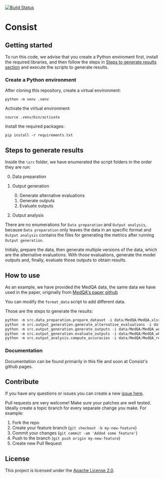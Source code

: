 <!-- Build Status, is a great thing to have at the top of your repository, it shows that you take your CI/CD as first class citizens -->
<!-- [![Build Status](https://travis-ci.org/jjasghar/ibm-cloud-cli.svg?branch=master)](https://travis-ci.org/jjasghar/ibm-cloud-cli) -->
[![Build Status](https://app.travis-ci.com/IBM/cora.svg?token=3QHapyMs1C2MgHcEzaRi&branch=main)](https://app.travis-ci.com/IBM/cora)

# Consist
<!-- This is the repo with the code for the paper Improving score reliability of multiple choice benchmarks with consistency evaluation and altered answer choices. -->

<!-- A more detailed Usage or detailed explaination of the repository here -->
## Getting started

To run this code, we advise that you create a Python enviroment first, install the required libraries, and then follow the steps in [Steps to generate results section](#steps-to-generate-results)
and execute the scripts to generate results.

### Create a Python environment

After cloning this repository, create a virtual environment:
```
python -m venv .venv
```
Activate the virtual environment:
```
source .venv/bin/activate
```
Install the required packages:
```
pip install -r requirements.txt
```

## Steps to generate results

Inside the `\src` folder, we have enumerated the script folders in the order they are run:

0. Data preparation
1. Output generation

    0. Generate alternative evaluations
    1. Generate outputs
    2. Evaluate outputs

2. Output analysis

There are no enumerations for `Data preparation` and `Output analysis`, because `Data preparation` only leaves the data in an specific format and `Output analysis` contains the files for generating the metrics after running `Output generation`.

Initialy, prepare the data, then generate multiple versions of the data, which are the alternative evaluations. With those evaluations, generate the model outputs and, finally, evaluate those outputs to obtain results.

## How to use

As an example, we have provided the MedQA data, the same data we have used in the paper, originally from [MedQA's paper github](https://github.com/jind11/MedQA?tab=readme-ov-file)

You can modify the `format_data` script to add different data. 

Those are the steps to generate the results: 

``` python
python -m src.data_preparation.prepare_dataset -i data/MedQA/MedQA.xlsx -o data/MedQA/MedQA_prepared.xlsx
python -m src.output_generation.generate_alternative_evaluations -i data/MedQA/MedQA_prepared.xlsx -o data/MedQA/MedQA_wAlternativeEvaluations.xlsx
python -m src.output_generation.generate_outputs -i data/MedQA/MedQA_wAlternativeEvaluations.xlsx -o data/MedQA/MedQA_wOutputs.xlsx
python -m src.output_generation.evaluate_outputs -i data/MedQA/MedQA_wOutputs.xlsx -o data/MedQA/MedQA_results.json
python -m src.output_analysis.compute_accuracies -i data/MedQA/MedQA_results.json
```

### Documentation

Documentation can be found primarily in this file and soon at Consist's github pages.

## Contribute

<!-- Questions can be useful but optional, this gives you a place to say, "This is how to contact this project maintainers or create PRs -->
If you have any questions or issues you can create a new [issue here](https://github.com/IBM/consist/issues).

Pull requests are very welcome! Make sure your patches are well tested.
Ideally create a topic branch for every separate change you make. For
example:

1. Fork the repo
2. Create your feature branch (`git checkout -b my-new-feature`)
3. Commit your changes (`git commit -am 'Added some feature'`)
4. Push to the branch (`git push origin my-new-feature`)
5. Create new Pull Request

## License
<!-- All source files must include a Copyright and License header. The SPDX license header is
preferred because it can be easily scanned. -->

This project is licensed under the [Apache License 2.0](LICENSE).

<!--
```text
#
# Copyright IBM Corp. 2023 - 2024
# SPDX-License-Identifier: Apache-2.0
#
``` -->
<!--
## Contributors
[<img src="https://github.com/paulocavalin.png" width="60px;"/>](https://github.com/paulocavalin/)
[<img src="https://github.com/cassiasamp.png" width="60px;"/>](https://github.com/cassiasamp/)
[<img src="https://github.com/marcelo-grave.png" width="60px;"/>](https://github.com/marcelo-grave/)
 -->
